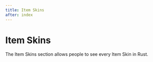 ```yaml
---
title: Item Skins
after: index
---
```


# Item Skins

The Item Skins section allows people to see every Item Skin in Rust.
